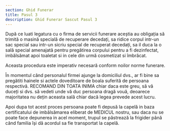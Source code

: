 ```yaml
---
section: Ghid Funerar
title: Pasul 3
description: Ghid Funerar Sascut Pasul 3
---
```


După ce luati legatura cu o firma de servicii funerare aceștia au obligația să trimită o masină specială de recuperare decedați, sa ridice corpul intr-un sac special sau intr-un sicriu special de recuperat decedați, sa il duca la o sală special amenajată pentru pregătirea corpului pentru a fi dezinfectat, imbălsămat apoi toaletat si in cele din urmă cosmetizat si îmbrăcat.

Aceasta procedura este imperativ necesară conform noilor norme funerare.

În momentul când personalul firmei ajunge la domiciliul dvs., ar fi bine sa pregătiti hainele si actele doveditoare de boala suferită de persoana respectivă. RECOMAND DIN TOATA INIMA chiar daca este greu, să vă duceți si dvs. să vedeti unde vă duc persoana dragă vouă, deoarece majoritatea nu dețin aceasta sală chiar dacă legea prevede acest lucru.

Apoi dupa tot acest proces persoana poate fi depusă la capelă in baza certificatului de imbălsămarea eliberat de MEDICUL nostru, sau daca nu se poate face depunerea in acel moment, trupul se păstrează la frigider până când familia își dă acordul sa fie transportat la capelă.
